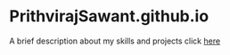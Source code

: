 # PrithvirajSawant.github.io
A brief description about my skills and projects click [here](https://prithvirajsawant.github.io/)

